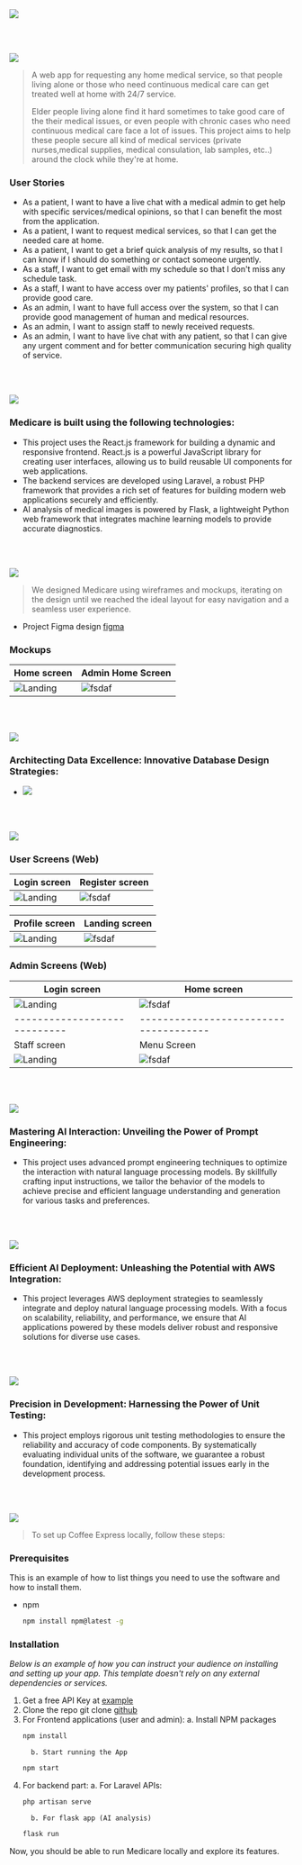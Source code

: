 <img src="./readme/title1.svg"/>

<br><br>

<!-- project philosophy -->
<img src="./readme/title2.svg"/>

> A web app for requesting any home medical service, so that people living alone or those who need continuous medical care can get treated well at home with 24/7 service.
>
> Elder people living alone find it hard sometimes to take good care of the their medical issues, or even people with chronic cases who need continuous medical care face a lot of issues. This project aims to help these people secure all kind of medical services (private nurses,medical supplies, medical consulation, lab samples, etc..) around the clock while they're at home.

### User Stories

- As a patient, I want to have a live chat with a medical admin to get help with specific services/medical opinions, so that I can benefit the most from the application.
- As a patient, I want to request medical services, so that I can get the needed care at home.
- As a patient, I want to get a brief quick analysis of my results, so that I can know if I should do something or contact someone urgently.
- As a staff, I want to get email with my schedule so that I don't miss any schedule task.
- As a staff, I want to have access over my patients' profiles, so that I can provide good care.
- As an admin, I want to have full access over the system, so that I can provide good management of human and medical resources.
- As an admin, I want to assign staff to newly received requests.
- As an admin, I want to have live chat with any patient, so that I can give any urgent comment and for better communication securing high quality of service.

<br><br>

<!-- Tech stack -->
<img src="./readme/title3.svg"/>

### Medicare is built using the following technologies:

- This project uses the React.js framework for building a dynamic and responsive frontend. React.js is a powerful JavaScript library for creating user interfaces, allowing us to build reusable UI components for web applications.
- The backend services are developed using Laravel, a robust PHP framework that provides a rich set of features for building modern web applications securely and efficiently.
- AI analysis of medical images is powered by Flask, a lightweight Python web framework that integrates machine learning models to provide accurate diagnostics.

<br><br>

<!-- UI UX -->
<img src="./readme/title4.svg"/>

> We designed Medicare using wireframes and mockups, iterating on the design until we reached the ideal layout for easy navigation and a seamless user experience.

- Project Figma design [figma](https://www.figma.com/design/g6qblgpjeJHnLPb3eqQ4LB/Untitled?node-id=129-180&t=QndoqJuSN1t2Hus4-0)

### Mockups

| Home screen            | Admin Home Screen         |
| ---------------------- | ------------------------- |
| ![Landing](./Home.png) | ![fsdaf](./adminHome.png) |

<br><br>

<!-- Database Design -->
<img src="./readme/title5.svg"/>

### Architecting Data Excellence: Innovative Database Design Strategies:

- <img src="./ERDiagram.PNG"/>

<br><br>

<!-- Implementation -->
<img src="./readme/title6.svg"/>

### User Screens (Web)

| Login screen                | Register screen              |
| --------------------------- | ---------------------------- |
| ![Landing](./userLogin.PNG) | ![fsdaf](./UserRegister.PNG) |

| Profile screen            | Landing screen          |
| ------------------------- | ----------------------- |
| ![Landing](./profile.PNG) | ![fsdaf](./landing.PNG) |

### Admin Screens (Web)

| Login screen                 | Home screen                           |
| ---------------------------- | ------------------------------------- |
| ![Landing](./adminLogin.PNG) | ![fsdaf](./adminHomePage.PNG)         |
| ---------------------------- | ------------------------------------- |
| Staff screen                 | Menu Screen                           |
| ![Landing](./adminStaff.PNG) | ![fsdaf](./schedules.PNG)             |

<br><br>

<!-- Prompt Engineering -->
<img src="./readme/title7.svg"/>

### Mastering AI Interaction: Unveiling the Power of Prompt Engineering:

- This project uses advanced prompt engineering techniques to optimize the interaction with natural language processing models. By skillfully crafting input instructions, we tailor the behavior of the models to achieve precise and efficient language understanding and generation for various tasks and preferences.

<br><br>

<!-- AWS Deployment -->
<img src="./readme/title8.svg"/>

### Efficient AI Deployment: Unleashing the Potential with AWS Integration:

- This project leverages AWS deployment strategies to seamlessly integrate and deploy natural language processing models. With a focus on scalability, reliability, and performance, we ensure that AI applications powered by these models deliver robust and responsive solutions for diverse use cases.

<br><br>

<!-- Unit Testing -->
<img src="./readme/title9.svg"/>

### Precision in Development: Harnessing the Power of Unit Testing:

- This project employs rigorous unit testing methodologies to ensure the reliability and accuracy of code components. By systematically evaluating individual units of the software, we guarantee a robust foundation, identifying and addressing potential issues early in the development process.

<br><br>

<!-- How to run -->
<img src="./readme/title10.svg"/>

> To set up Coffee Express locally, follow these steps:

### Prerequisites

This is an example of how to list things you need to use the software and how to install them.

- npm
  ```sh
  npm install npm@latest -g
  ```

### Installation

_Below is an example of how you can instruct your audience on installing and setting up your app. This template doesn't rely on any external dependencies or services._

1.  Get a free API Key at [example](https://example.com)
2.  Clone the repo
    git clone [github](https://github.com/MahdiMk-dev/medicare)
3.  For Frontend applications (user and admin):
    a. Install NPM packages
    ```sh
    npm install
    ```
          b. Start running the App
    ```sh
    npm start
    ```
4.  For backend part:
    a. For Laravel APIs:
    ```sh
    php artisan serve
    ```
          b. For flask app (AI analysis)
    ```sh
    flask run
    ```

Now, you should be able to run Medicare locally and explore its features.
